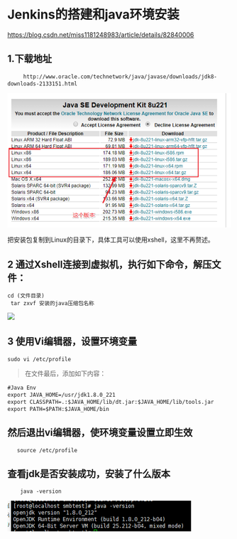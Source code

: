 # Jenkins的搭建和java环境安装

https://blog.csdn.net/miss1181248983/article/details/82840006

## 1.下载地址

         http://www.oracle.com/technetwork/java/javase/downloads/jdk8-downloads-2133151.html

![](img/java/1.png)

把安装包复制到Linux的目录下，具体工具可以使用xshell，这里不再赘述。

## 2 通过Xshell连接到虚拟机，执行如下命令，解压文件：

```
cd (文件目录)
 tar zxvf 安装的java压缩包名称
```

![](img/3.png)

## 3 使用Vi编辑器，设置环境变量


    sudo vi /etc/profile

>在文件最后，添加如下内容：       
```
#Java Env
export JAVA_HOME=/usr/jdk1.8.0_221
export CLASSPATH=.:$JAVA_HOME/lib/dt.jar:$JAVA_HOME/lib/tools.jar
export PATH=$PATH:$JAVA_HOME/bin
```
## 然后退出vi编辑器，使环境变量设置立即生效

       source /etc/profile

## 查看jdk是否安装成功，安装了什么版本

        java -version


![](img/java/2.png)










